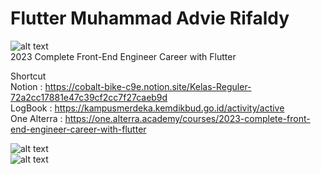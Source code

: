 # Flutter Muhammad Advie Rifaldy

![alt text](https://www.alterra.id/wp-content/themes/alterra-wp/assets/revamp/img/logo_nav@2x.png) <br />
2023 Complete Front-End Engineer Career with Flutter

Shortcut <br />
Notion       : https://cobalt-bike-c9e.notion.site/Kelas-Reguler-72a2cc17881e47c39cf2cc7f27caeb9d <br />
LogBook      : https://kampusmerdeka.kemdikbud.go.id/activity/active <br />
One Alterra  : https://one.alterra.academy/courses/2023-complete-front-end-engineer-career-with-flutter <br />

![alt text](https://kampusmerdeka.kemdikbud.go.id/static/media/logo-white.d216d864.webp) <br />
![alt text](https://storage.googleapis.com/cms-storage-bucket/ec64036b4eacc9f3fd73.svg) <br />